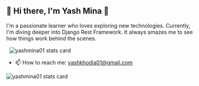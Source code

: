 ## 🚀 Hi there, I'm Yash Mina 👋

I'm a passionate learner who loves exploring new technologies. Currently, I'm diving deeper into Django Rest Framework. It always amazes me to see how things work behind the scenes.<p>&nbsp;
<img align="center" src="https://github-readme-stats.vercel.app/api?username=yashmina01&show_icons=true&theme=onedark&title_color=604d4d&text_color=e6d5d5&bg_color=15011a&hide_border=true" alt="yashmina01 stats card" /></p>
<p>
  
- 📫 How to reach me: yashkhodia01@gmail.com
  
<img align="center" src="https://github-readme-stats.vercel.app/api/top-langs?username=yashmina01&theme=onedark&title_color=715050&text_color=ccbdbd&bg_color=14072c&hide_border=true&layout=compact" alt="yashmina01 stats card" /></p>
